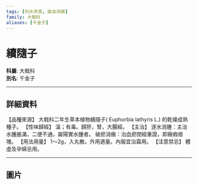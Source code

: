 ```yaml
---
tags: [利水滲濕, 破血消癥]
family: 大戟科
aliases: [千金子]
---
```


# 續隨子

**科屬**: 大戟科  
**別名**: 千金子  

---

## 詳細資料
【品種來源】
大戟科二年生草本植物續隨子(
Euphorbia lathyris
L.) 的乾燥成熟種子。
【性味歸經】
溫；有毒。歸肝，腎，大腸經。
【主治】
逐水消腫：主治水腫脹滿，二便不通，屬陽實水腫者。
破瘀消癥：治血瘀閉經重證，即癥瘕痞塊。
【用法用量】
1～2g，入丸散。外用適量。內服宜治霜用。
【注意禁忌】
體虛及孕婦忌用。

---

## 圖片
